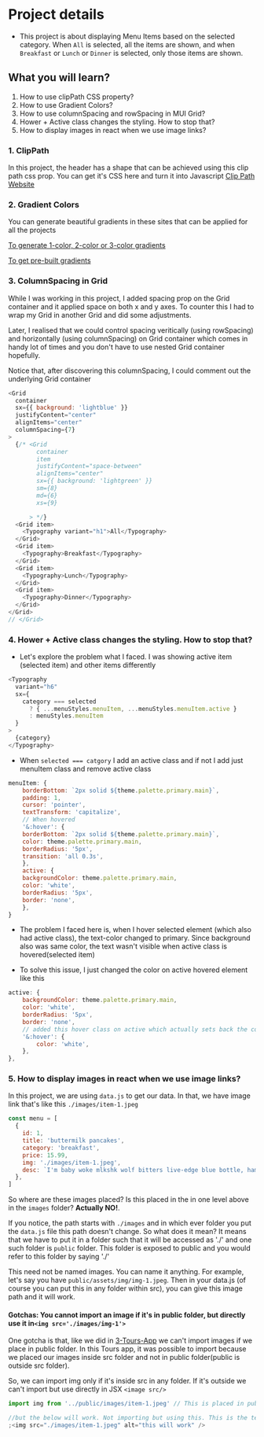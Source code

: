 # Project details

- This project is about displaying Menu Items based on the selected category. When `All` is selected, all the items are shown, and when `Breakfast` or `Lunch` or `Dinner` is selected, only those items are shown.

## What you will learn?

1. How to use clipPath CSS property?
2. How to use Gradient Colors?
3. How to use columnSpacing and rowSpacing in MUI Grid?
4. Hower + Active class changes the styling. How to stop that?
5. How to display images in react when we use image links?

### 1. ClipPath

In this project, the header has a shape that can be achieved using this clip path css prop. You can get it's CSS here and turn it into Javascript [Clip Path Website](https://bennettfeely.com/clippy/)

### 2. Gradient Colors

You can generate beautiful gradients in these sites that can be applied for all the projects

[To generate 1-color, 2-color or 3-color gradients](https://mycolor.space/gradient)

[To get pre-built gradients](https://cssgradient.io/gradient-backgrounds/)

### 3. ColumnSpacing in Grid

While I was working in this project, I added spacing prop on the Grid container and it applied space on both x and y axes. To counter this I had to wrap my Grid in another Grid and did some adjustments.

Later, I realised that we could control spacing veritically (using rowSpacing) and horizontally (using columnSpacing) on Grid container which comes in handy lot of times and you don't have to use nested Grid container hopefully.

Notice that, after discovering this columnSpacing, I could comment out the underlying Grid container

```js
<Grid
  container
  sx={{ background: 'lightblue' }}
  justifyContent="center"
  alignItems="center"
  columnSpacing={7}
>
  {/* <Grid
        container
        item
        justifyContent="space-between"
        alignItems="center"
        sx={{ background: 'lightgreen' }}
        sm={8}
        md={6}
        xs={9}

      > */}
  <Grid item>
    <Typography variant="h1">All</Typography>
  </Grid>
  <Grid item>
    <Typography>Breakfast</Typography>
  </Grid>
  <Grid item>
    <Typography>Lunch</Typography>
  </Grid>
  <Grid item>
    <Typography>Dinner</Typography>
  </Grid>
</Grid>
// </Grid>
```

### 4. Hower + Active class changes the styling. How to stop that?

- Let's explore the problem what I faced. I was showing active item (selected item) and other items differently

```js
<Typography
  variant="h6"
  sx={
    category === selected
      ? { ...menuStyles.menuItem, ...menuStyles.menuItem.active }
      : menuStyles.menuItem
  }
>
  {category}
</Typography>
```

- When `selected === catgory` I add an active class and if not I add just menuItem class and remove active class

```js
menuItem: {
    borderBottom: `2px solid ${theme.palette.primary.main}`,
    padding: 1,
    cursor: 'pointer',
    textTransform: 'capitalize',
    // When hovered
    '&:hover': {
    borderBottom: `2px solid ${theme.palette.primary.main}`,
    color: theme.palette.primary.main,
    borderRadius: '5px',
    transition: 'all 0.3s',
    },
    active: {
    backgroundColor: theme.palette.primary.main,
    color: 'white',
    borderRadius: '5px',
    border: 'none',
    },
}
```

- The problem I faced here is, when I hover selected element (which also had active class), the text-color changed to primary. Since background also was same color, the text wasn't visible when active class is hovered(selected item)

- To solve this issue, I just changed the color on active hovered element like this

```js
active: {
    backgroundColor: theme.palette.primary.main,
    color: 'white',
    borderRadius: '5px',
    border: 'none',
    // added this hover class on active which actually sets back the color to white which gets overridden by menuItem:hover
    '&:hover': {
        color: 'white',
    },
},
```

### 5. How to display images in react when we use image links?

In this project, we are using `data.js` to get our data. In that, we have image link that's like this `./images/item-1.jpeg`

```js
const menu = [
  {
    id: 1,
    title: 'buttermilk pancakes',
    category: 'breakfast',
    price: 15.99,
    img: './images/item-1.jpeg',
    desc: `I'm baby woke mlkshk wolf bitters live-edge blue bottle, hammock freegan copper mug whatever cold-pressed `,
  },
]
```

So where are these images placed? Is this placed in the in one level above in the `images` folder? <strong>Actually NO!</strong>.

If you notice, the path starts with `./images` and in which ever folder you put the `data.js` file this path doesn't change. So what does it mean? It means that we have to put it in a folder such that it will be accessed as './' and one such folder is `public` folder. This folder is exposed to public and you would refer to this folder by saying './'

This need not be named images. You can name it anything. For example, let's say you have `public/assets/img/img-1.jpeg`. Then in your data.js (of course you can put this in any folder within src), you can give this image path and it will work.

#### Gotchas: You cannot import an image if it's in public folder, but directly use it in`<img src='./images/img-1'>`

One gotcha is that, like we did in [3-Tours-App](https://github.com/sandeep194920/MERN_projects/blob/master/3_tours_app/front-end/src/Components/Header/header.js) we can't import images if we place in public folder. In this Tours app, it was possible to import because we placed our images inside src folder and not in public folder(public is outside src folder).

So, we can import img only if it's inside src in any folder. If it's outside we can't import but use directly in JSX `<image src/>`

```js
import img from '../public/images/item-1.jpeg' // This is placed in public folder and will give us error as public folder will not be accessible for imports

//but the below will work. Not importing but using this. This is the technique we generally use when we place our images directly inside our react app and want to use the image link from data file to display, this is the way to go
;<img src="./images/item-1.jpeg" alt="this will work" />
```

